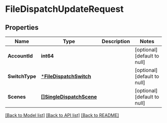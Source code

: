 # FileDispatchUpdateRequest

## Properties
Name | Type | Description | Notes
------------ | ------------- | ------------- | -------------
**AccountId** | **int64** |  | [optional] [default to null]
**SwitchType** | [***FileDispatchSwitch**](FileDispatchSwitch.md) |  | [optional] [default to null]
**Scenes** | [**[]SingleDispatchScene**](single_dispatch_scene.md) |  | [optional] [default to null]

[[Back to Model list]](../README.md#documentation-for-models) [[Back to API list]](../README.md#documentation-for-api-endpoints) [[Back to README]](../README.md)


